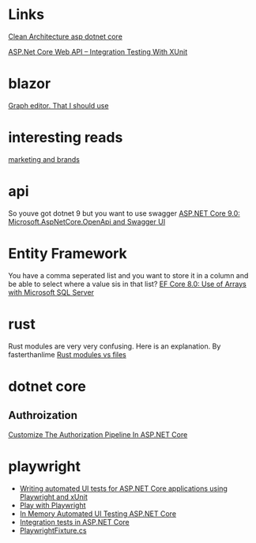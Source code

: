 # Links

[Clean Architecture asp dotnet core](https://github.com/Amitpnk/Clean-Architecture-ASP.NET-Core)

[ASP.Net Core Web API – Integration Testing With XUnit](https://dotnetcorecentral.com/blog/asp-net-core-web-api-integration-testing-with-xunit/)

# blazor
[Graph editor. That I should use](https://github.com/KristofferStrube/Blazor.GraphEditor?tab=readme-ov-file)

# interesting reads
[marketing and brands](https://www.alexmurrell.co.uk/articles)

# api
 So youve got dotnet 9 but you want to use swagger
[ASP.NET Core 9.0: Microsoft.AspNetCore.OpenApi and Swagger UI](https://jaliyaudagedara.blogspot.com/2024/12/aspnet-core-90-microsoftaspnetcoreopena.html)

# Entity Framework
You have a comma seperated list and you want to store it in a column and be able to select where a value sis in that list?
[EF Core 8.0: Use of Arrays with Microsoft SQL Server](https://jaliyaudagedara.blogspot.com/2024/06/ef-core-80-use-of-arrays-with-microsoft.html)

# rust
Rust modules are very very confusing. Here is an explanation. By fasterthanlime
[Rust modules vs files](https://fasterthanli.me/articles/rust-modules-vs-files)

# dotnet core 
## Authroization
[Customize The Authorization Pipeline In ASP.NET Core](https://khalidabuhakmeh.com/customize-the-authorization-pipeline-in-aspnet-core)

# playwright
- [Writing automated UI tests for ASP.NET Core applications using Playwright and xUnit](https://www.meziantou.net/automated-ui-tests-an-asp-net-core-application-with-playwright-and-xunit.htm)
- [Play with Playwright](https://asp.net-hacker.rocks/2023/03/08/play-with-playwright.html)
- [In Memory Automated UI Testing ASP.NET Core](https://www.innovensa.co.uk/blog/in-memory-automated-ui-testing-aspnetcore)
- [Integration tests in ASP.NET Core](https://learn.microsoft.com/en-us/aspnet/core/test/integration-tests?view=aspnetcore-7.0)
- [PlaywrightFixture.cs](https://gist.github.com/khalidabuhakmeh/cfc0e3ba6b311b8a9ca3154fd5086a6a)
